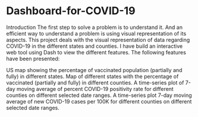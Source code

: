 # Dashboard-for-COVID-19
Introduction
The first step to solve a problem is to understand it. And an efficient way to understand a problem is using visual representation of its aspects. This project deals with the visual representation of data regarding COVID-19 in the different states and counties. I have build an interactive web tool using Dash to view the different features. The following features have been presented:

US map showing the percentage of vaccinated population (partially and fully) in different states.
Map of different states with the percentage of vaccinated (partially and fully) in different counties.
A time-series plot of 7-day moving average of percent COVID-19 positivity rate for different counties on different selected date ranges.
A time-series plot 7-day moving average of new COVID-19 cases per 100K for different counties on different selected date ranges.
